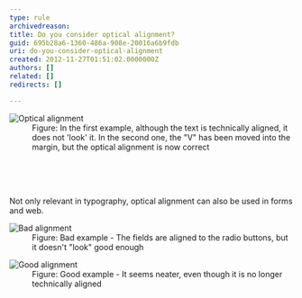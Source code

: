 ```yaml
---
type: rule
archivedreason: 
title: Do you consider optical alignment?
guid: 695b28a6-1360-486a-908e-20016a6b9fdb
uri: do-you-consider-optical-alignment
created: 2012-11-27T01:51:02.0000000Z
authors: []
related: []
redirects: []

---
```



<dl class="goodImage"><dt><img alt="Optical alignment" src="http&#58;//www.ssw.com.au/ssw/Standards/Rules/Images/opticalalignment.jpg" /></dt>
<dd>Figure&#58; In the first example, although the text is technically aligned, it does not 'look' it. In the second one, the &quot;V&quot; has been moved into the margin, but the optical alignment is now correct</dd></dl>
<br><excerpt class='endintro'></excerpt><br>
​<p>Not only relevant in typography, optical alignment can also be used in forms and web.</p>
<dl class="badImage"><dt><img src="http&#58;//www.ssw.com.au/ssw/Standards/Rules/Images/bad_opticalalignment.jpg" alt="Bad alignment" /></dt>
<dd>Figure&#58; Bad example - The fields are aligned to the radio buttons, but it doesn't &quot;look&quot; good enough</dd></dl>
<dl class="goodImage"><dt><img src="http&#58;//www.ssw.com.au/ssw/Standards/Rules/Images/good_opticalalignment.png" alt="Good alignment" /></dt>
<dd>Figure&#58; Good example - It seems neater, even though it is no longer technically aligned</dd></dl>



